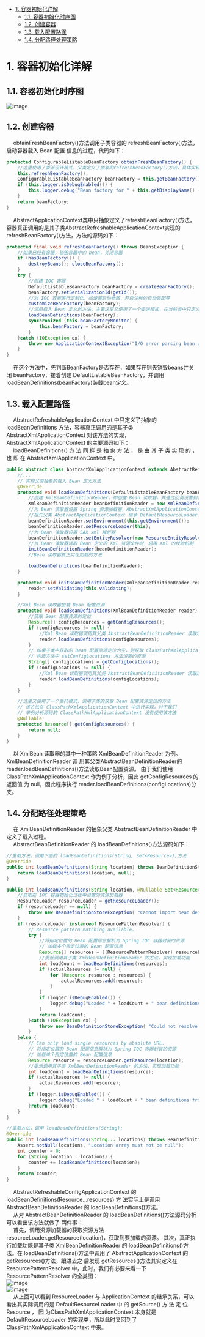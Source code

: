 

<!-- TOC -->

- [1. 容器初始化详解](#1-容器初始化详解)
    - [1.1. 容器初始化时序图](#11-容器初始化时序图)
    - [1.2. 创建容器](#12-创建容器)
    - [1.3. 载入配置路径](#13-载入配置路径)
    - [1.4. 分配路径处理策略](#14-分配路径处理策略)

<!-- /TOC -->

# 1. 容器初始化详解  
## 1.1. 容器初始化时序图  
![image](https://gitee.com/wt1814/pic-host/raw/master/images/sourceCode/Spring/Spring-1.png)  

## 1.2. 创建容器  
&emsp; obtainFreshBeanFactory()方法调用子类容器的 refreshBeanFactory()方法，启动容器载入 Bean 配置 信息的过程，代码如下：  

```java
protected ConfigurableListableBeanFactory obtainFreshBeanFactory() {
    //这里使用了委派设计模式，父类定义了抽象的refreshBeanFactory()方法，具体实现调用子类容器的refreshBeanFactory()方法
    this.refreshBeanFactory();
    ConfigurableListableBeanFactory beanFactory = this.getBeanFactory();
    if (this.logger.isDebugEnabled()) {
        this.logger.debug("Bean factory for " + this.getDisplayName() + ": " + beanFactory);
    }
    return beanFactory;
}
```
&emsp; AbstractApplicationContext类中只抽象定义了refreshBeanFactory()方法，容器真正调用的是其子类AbstractRefreshableApplicationContext实现的refreshBeanFactory()方法，方法的源码如下：  

```java
protected final void refreshBeanFactory() throws BeansException {
    //如果已经有容器，销毁容器中的 bean，关闭容器
    if (hasBeanFactory()) {
        destroyBeans(); closeBeanFactory();
    }
    try {
        //创建 IOC 容器
        DefaultListableBeanFactory beanFactory = createBeanFactory();
        beanFactory.setSerializationId(getId());
        //对 IOC 容器进行定制化，如设置启动参数，开启注解的自动装配等
        customizeBeanFactory(beanFactory);
        //调用载入 Bean 定义的方法，主要这里又使用了一个委派模式，在当前类中只定义了抽象的 loadBeanDefinitions 方法，具体 的实现调用子类容器
        loadBeanDefinitions(beanFactory);
        synchronized (this.beanFactoryMonitor) {
            this.beanFactory = beanFactory;
        } 
    }catch (IOException ex) { 
        throw new ApplicationContextException("I/O error parsing bean definition source for " + getDisplayName(), ex);
    } 
}
```
&emsp; 在这个方法中，先判断BeanFactory是否存在，如果存在则先销毁beans并关闭 beanFactory，接着创建 DefaultListableBeanFactory，并调用loadBeanDefinitions(beanFactory)装载bean定义。  

## 1.3. 载入配置路径  
&emsp; AbstractRefreshableApplicationContext 中只定义了抽象的 loadBeanDefinitions 方法，容器真正调用的是其子类 AbstractXmlApplicationContext 对该方法的实现，AbstractXmlApplicationContext 的主要源码如下：  
&emsp; loadBeanDefinitions() 方 法 同 样 是 抽 象 方 法 ， 是 由 其 子 类 实 现 的 ， 也 即 在 AbstractXmlApplicationContext 中。  

```java
public abstract class AbstractXmlApplicationContext extends AbstractRefreshableConfigApplicationContext {
    //...
    // 实现父类抽象的载入 Bean 定义方法
    @Override
    protected void loadBeanDefinitions(DefaultListableBeanFactory beanFactory) throws BeansException, IOException {
        //创建 XmlBeanDefinitionReader，即创建 Bean 读取器，并通过回调设置到容器中去，容器使用该读取器读取 Bean 配置资源
        XmlBeanDefinitionReader beanDefinitionReader = new XmlBeanDefinitionReader(beanFactory);
        //为 Bean 读取器设置 Spring 资源加载器，AbstractXmlApplicationContext 的
        //祖先父类 AbstractApplicationContext 继承 DefaultResourceLoader，因此，容器本身也是一个资源加载器
        beanDefinitionReader.setEnvironment(this.getEnvironment());
        beanDefinitionReader.setResourceLoader(this);
        //为 Bean 读取器设置 SAX xml 解析器
        beanDefinitionReader.setEntityResolver(new ResourceEntityResolver(this));
        //当 Bean 读取器读取 Bean 定义的 Xml 资源文件时，启用 Xml 的校验机制
        initBeanDefinitionReader(beanDefinitionReader);
        //Bean 读取器真正实现加载的方法

        loadBeanDefinitions(beanDefinitionReader);
    }

    protected void initBeanDefinitionReader(XmlBeanDefinitionReader reader) {
        reader.setValidating(this.validating);
    }

    //Xml Bean 读取器加载 Bean 配置资源
    protected void loadBeanDefinitions(XmlBeanDefinitionReader reader) throws BeansException, IOException {
        //获取 Bean 配置资源的定位
        Resource[] configResources = getConfigResources();
        if (configResources != null) {
            //Xml Bean 读取器调用其父类 AbstractBeanDefinitionReader 读取定位的 Bean 配置资源
            reader.loadBeanDefinitions(configResources);
        }
        // 如果子类中获取的 Bean 配置资源定位为空，则获取 ClassPathXmlApplicationContext
        // 构造方法中 setConfigLocations 方法设置的资源
        String[] configLocations = getConfigLocations();
        if (configLocations != null) {
            //Xml Bean 读取器调用其父类 AbstractBeanDefinitionReader 读取定位的 Bean 配置资源
            reader.loadBeanDefinitions(configLocations);
        }
    }

    //这里又使用了一个委托模式，调用子类的获取 Bean 配置资源定位的方法
    // 该方法在 ClassPathXmlApplicationContext 中进行实现，对于我们
    // 举例分析源码的 ClassPathXmlApplicationContext 没有使用该方法 
    @Nullable
    protected Resource[] getConfigResources() {
        return null;
    }
}
```
&emsp; 以 XmlBean 读取器的其中一种策略 XmlBeanDefinitionReader 为例。XmlBeanDefinitionReader 调 用其父类AbstractBeanDefinitionReader的 reader.loadBeanDefinitions()方法读取Bean配置资源。 由于我们使用 ClassPathXmlApplicationContext 作为例子分析，因此 getConfigResources 的返回值 为 null，因此程序执行 reader.loadBeanDefinitions(configLocations)分支。  

## 1.4. 分配路径处理策略  
&emsp; 在 XmlBeanDefinitionReader 的抽象父类 AbstractBeanDefinitionReader 中定义了载入过程。  
&emsp; AbstractBeanDefinitionReader 的 loadBeanDefinitions()方法源码如下：  

```java
//重载方法，调用下面的 loadBeanDefinitions(String, Set<Resource>);方法
@Override
public int loadBeanDefinitions(String location) throws BeanDefinitionStoreException {
    return loadBeanDefinitions(location, null);
}

public int loadBeanDefinitions(String location, @Nullable Set<Resource> actualResources) throws BeanDefinitionStoreException {
    //获取在 IOC 容器初始化过程中设置的资源加载器
    ResourceLoader resourceLoader = getResourceLoader();
    if (resourceLoader == null) {
        throw new BeanDefinitionStoreException( "Cannot import bean definitions from location [" + location + "]: no ResourceLoader available");
    }
    if (resourceLoader instanceof ResourcePatternResolver) {
        // Resource pattern matching available.
        try {
            //将指定位置的 Bean 配置信息解析为 Spring IOC 容器封装的资源
            // 加载多个指定位置的 Bean 配置信息
            Resource[] resources = ((ResourcePatternResolver) resourceLoader).getResources(location);
            //委派调用其子类 XmlBeanDefinitionReader 的方法，实现加载功能
            int loadCount = loadBeanDefinitions(resources);
            if (actualResources != null) {
                for (Resource resource : resources) {
                    actualResources.add(resource);
                }
            }
            if (logger.isDebugEnabled()) {
                logger.debug("Loaded " + loadCount + " bean definitions from location pattern [" + location + "]");
            }
            return loadCount;
        }catch (IOException ex) {
            throw new BeanDefinitionStoreException( "Could not resolve bean definition resource pattern [" + location + "]", ex);
        }
    }else {
        // Can only load single resources by absolute URL.
        // 将指定位置的 Bean 配置信息解析为 Spring IOC 容器封装的资源
        // 加载单个指定位置的 Bean 配置信息
        Resource resource = resourceLoader.getResource(location);
        //委派调用其子类 XmlBeanDefinitionReader 的方法，实现加载功能
        int loadCount = loadBeanDefinitions(resource);
        if (actualResources != null) {
            actualResources.add(resource);
        }
        if (logger.isDebugEnabled()) {
            logger.debug("Loaded " + loadCount + " bean definitions from location [" + location + "]");
        }return loadCount;
    }
}

//重载方法，调用 loadBeanDefinitions(String);
@Override
public int loadBeanDefinitions(String... locations) throws BeanDefinitionStoreException {
    Assert.notNull(locations, "Location array must not be null");
    int counter = 0;
    for (String location : locations) {
        counter += loadBeanDefinitions(location);
    }
    return counter;
}
```
&emsp; AbstractRefreshableConfigApplicationContext 的 loadBeanDefinitions(Resource...resources) 方 法实际上是调用 AbstractBeanDefinitionReader 的 loadBeanDefinitions()方法。  
&emsp; 从对 AbstractBeanDefinitionReader 的 loadBeanDefinitions()方法源码分析可以看出该方法就做了 两件事：   
&emsp; 首先，调用资源加载器的获取资源方法 resourceLoader.getResource(location)，获取到要加载的资源。 其次，真正执行加载功能是其子类 XmlBeanDefinitionReader 的 loadBeanDefinitions()方法。在 loadBeanDefinitions()方法中调用了 AbstractApplicationContext 的 getResources()方法，跟进去之 后发现 getResources()方法其实定义在 ResourcePatternResolver 中，此时，我们有必要来看一下 ResourcePatternResolver 的全类图：  
![image](https://gitee.com/wt1814/pic-host/raw/master/images/SSM/Spring/spring-12.png)  
![image](https://gitee.com/wt1814/pic-host/raw/master/images/SSM/Spring/spring-13.png)  
&emsp; 从上面可以看到 ResourceLoader 与 ApplicationContext 的继承关系，可以看出其实际调用的是 DefaultResourceLoader 中 的 getSource() 方 法 定 位 Resource ， 因 为ClassPathXmlApplicationContext 本身就是 DefaultResourceLoader 的实现类，所以此时又回到了 ClassPathXmlApplicationContext 中来。  

